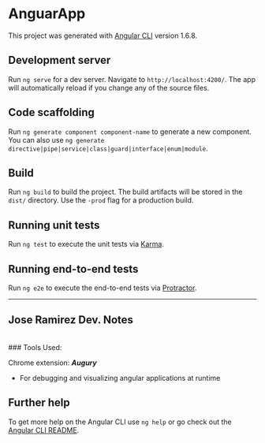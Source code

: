 # AnguarApp

This project was generated with [Angular CLI](https://github.com/angular/angular-cli) version 1.6.8.

## Development server

Run `ng serve` for a dev server. Navigate to `http://localhost:4200/`. The app will automatically reload if you change any of the source files.

## Code scaffolding

Run `ng generate component component-name` to generate a new component. You can also use `ng generate directive|pipe|service|class|guard|interface|enum|module`.

## Build

Run `ng build` to build the project. The build artifacts will be stored in the `dist/` directory. Use the `-prod` flag for a production build.

## Running unit tests

Run `ng test` to execute the unit tests via [Karma](https://karma-runner.github.io).

## Running end-to-end tests

Run `ng e2e` to execute the end-to-end tests via [Protractor](http://www.protractortest.org/).

---
## Jose Ramirez Dev. Notes 
<br>
### Tools Used:

Chrome extension: <i><strong> Augury</strong></i> <br> 
- For debugging and visualizing angular applications at runtime <br>



## Further help

To get more help on the Angular CLI use `ng help` or go check out the [Angular CLI README](https://github.com/angular/angular-cli/blob/master/README.md).
